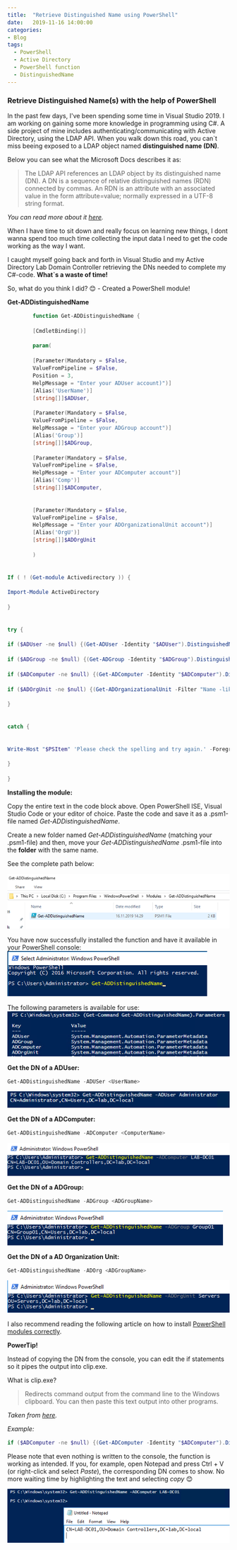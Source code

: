 ```yaml
---
title:  "Retrieve Distinguished Name using PowerShell"
date:   2019-11-16 14:00:00
categories: 
- Blog
tags:
  - PowerShell
  - Active Directory
  - PowerShell function
  - DistinguishedName
---
```


### Retrieve Distinguished Name(s) with the help of PowerShell

In the past few days, I've been spending some time in Visual Studio 2019.
I am working on gaining some more knowledge in programming using C#.
A side project of mine includes authenticating/communicating with Active Directory, using the LDAP API. When you walk down this road, you can`t miss beeing exposed to a LDAP object named **distinguished name (DN)**.

Below you can see what the Microsoft Docs describes it as: 

>The LDAP API references an LDAP object by its distinguished name (DN). A DN is a sequence of relative distinguished names (RDN) connected by commas. An RDN is an attribute with an associated value in the form attribute=value; normally expressed in a UTF-8 string format.

*You can read more about it [here](https://docs.microsoft.com/en-us/previous-versions/windows/desktop/ldap/distinguished-names).*


When I have time to sit down and really focus on learning new things, I dont wanna spend too much time collecting the input data I need to get the code working as the way I want. 

I caught myself going back and forth in Visual Studio and my Active Directory Lab Domain Controller retrieving the DNs needed to complete my C#-code. **What`s a waste of time!**

So, what do you think I did? :blush:  - Created a PowerShell module!

**Get-ADDistinguishedName**


````powershell
        function Get-ADDistinguishedName {

        [CmdletBinding()]

        param(
  
        [Parameter(Mandatory = $False,
        ValueFromPipeline = $False,
        Position = 3,
        HelpMessage = "Enter your ADUser account)")]
        [Alias('UserName')]
        [string[]]$ADUser,

        [Parameter(Mandatory = $False,
        ValueFromPipeline = $False,
        HelpMessage = "Enter your ADGroup account")]
        [Alias('Group')]
        [string[]]$ADGroup,

        [Parameter(Mandatory = $False,
        ValueFromPipeline = $False,
        HelpMessage = "Enter your ADComputer account")]
        [Alias('Comp')]
        [string[]]$ADComputer,

        
        [Parameter(Mandatory = $False,
        ValueFromPipeline = $False,
        HelpMessage = "Enter your ADOrganizationalUnit account")]
        [Alias('OrgU')]
        [string[]]$ADOrgUnit

        )


If ( ! (Get-module Activedirectory )) {

Import-Module ActiveDirectory

}    


try {

if ($ADUser -ne $null) {(Get-ADUser -Identity "$ADUser").DistinguishedName}

if ($ADGroup -ne $null) {(Get-ADGroup -Identity "$ADGroup").DistinguishedName}

if ($ADComputer -ne $null) {(Get-ADComputer -Identity "$ADComputer").DistinguishedName}

if ($ADOrgUnit -ne $null) {(Get-ADOrganizationalUnit -Filter "Name -like '$ADOrgUnit'").DistinguishedName}

}


catch {


Write-Host "$PSItem" 'Please check the spelling and try again.' -ForegroundColor Yellow

}

}
````

**Installing the module:**

Copy the entire text in the code block above.
Open PowerShell ISE, Visual Studio Code or your editor of choice.
Paste the code and save it as a .psm1-file named *Get-ADDistinguishedName*.

Create a new folder named *Get-ADDistinguishedName* (matching your .psm1-file) and then, move your
*Get-ADDistinguishedName* .psm1-file into the **folder** with the same name.

See the complete path below: 

![ModulePath](/assets/images/DNs/MODULEPATH.PNG)

You have now successfully installed the function and have it available in your PowerShell console:
![CMDLET](/assets/images/DNs/CMDLET.PNG)

The following parameters is available for use:
![PARAMS](/assets/images/DNs/PARAMS.PNG)

**Get the DN of a ADUser:**
````powershell
Get-ADDistinguishedName -ADUSer <UserName>
````
![ADUSER](/assets/images/DNs/ADUSER.PNG)

**Get the DN of a ADComputer:**
````powershell
Get-ADDistinguishedName -ADComputer <ComputerName>
````
![ADCOMP](/assets/images/DNs/ADCOMP.PNG)

**Get the DN of a ADGroup:**
````powershell
Get-ADDistinguishedName -ADGroup <ADGroupName>
````
![ADGROUP](/assets/images/DNs/ADGROUP.PNG)

**Get the DN of a AD Organization Unit:**
````powershell
Get-ADDistinguishedName -ADOrg <ADGroupName>
````
![ADOU](/assets/images/DNs/ADOUs.PNG)





I also recommend reading the following article on how to install [PowerShell modules correctly](https://docs.microsoft.com/en-us/powershell/scripting/developer/module/installing-a-powershell-module?view=powershell-6).


**PowerTip!** 

Instead of copying the DN from the console, you can edit the if statements so it pipes the output into clip.exe.

What is clip.exe?

>Redirects command output from the command line to the Windows clipboard. You can then paste this text output into other programs.

*Taken from [here](https://docs.microsoft.com/en-us/windows-server/administration/windows-commands/clip).*

*Example:*
````powershell
if ($ADComputer -ne $null) {(Get-ADComputer -Identity "$ADComputer").DistinguishedName | clip}
````

Please note that even nothing is written to the console, the function is working as intended. If you, for example, open Notepad and press Ctrl + V (or right-click and select *Paste*), the corresponding DN comes to show. No more waiting time by highlighting the text and selecting *copy* :blush:

![CLIP](/assets/images/DNs/CLIP.PNG)
































